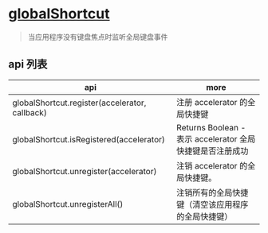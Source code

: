 # [globalShortcut](https://electronjs.org/docs/api/global-shortcut)

> 当应用程序没有键盘焦点时监听全局键盘事件

## api 列表

| api                                            | more                                                      |
| ---------------------------------------------- | --------------------------------------------------------- |
| globalShortcut.register(accelerator, callback) | 注册 accelerator 的全局快捷键                             |
| globalShortcut.isRegistered(accelerator)       | Returns Boolean - 表示 accelerator 全局快捷键是否注册成功 |
| globalShortcut.unregister(accelerator)         | 注销 accelerator 的全局快捷键。                           |
| globalShortcut.unregisterAll()                 | 注销所有的全局快捷键（清空该应用程序的全局快捷键）        |